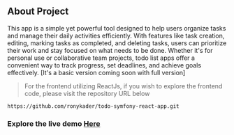 ## About Project

This app is a simple yet powerful tool designed to help users organize tasks and manage their daily activities efficiently. With features like task creation, editing, marking tasks as completed, and deleting tasks, users can prioritize their work and stay focused on what needs to be done. Whether it's for personal use or collaborative team projects, todo list apps offer a convenient way to track progress, set deadlines, and achieve goals effectively. [It's a basic version coming soon with full version]

> For the frontend utilizing ReactJs, if you wish to explore the frontend code, please visit the repository URL below

```
https://github.com/ronykader/todo-symfony-react-app.git
```

### Explore the live demo [Here](https://todo-symfony-react-app.vercel.app)
